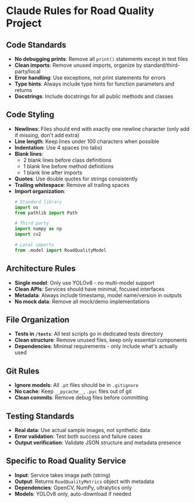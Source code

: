 # Claude Rules for Road Quality Project

## Code Standards
- **No debugging prints**: Remove all `print()` statements except in test files
- **Clean imports**: Remove unused imports, organize by standard/third-party/local
- **Error handling**: Use exceptions, not print statements for errors
- **Type hints**: Always include type hints for function parameters and returns
- **Docstrings**: Include docstrings for all public methods and classes

## Code Styling
- **Newlines**: Files should end with exactly one newline character (only add if missing, don't add extra)
- **Line length**: Keep lines under 100 characters when possible
- **Indentation**: Use 4 spaces (no tabs)
- **Blank lines**: 
  - 2 blank lines before class definitions
  - 1 blank line before method definitions
  - 1 blank line after imports
- **Quotes**: Use double quotes for strings consistently
- **Trailing whitespace**: Remove all trailing spaces
- **Import organization**:
  ```python
  # Standard library
  import os
  from pathlib import Path

  # Third party
  import numpy as np
  import cv2

  # Local imports
  from .model import RoadQualityModel
  ```

## Architecture Rules
- **Single model**: Only use YOLOv8 - no multi-model support
- **Clean APIs**: Services should have minimal, focused interfaces
- **Metadata**: Always include timestamp, model name/version in outputs
- **No mock data**: Remove all mock/demo implementations

## File Organization
- **Tests in `/tests`**: All test scripts go in dedicated tests directory
- **Clean structure**: Remove unused files, keep only essential components
- **Dependencies**: Minimal requirements - only include what's actually used

## Git Rules
- **Ignore models**: All `.pt` files should be in `.gitignore`
- **No cache**: Keep `__pycache__`, `.pyc` files out of git
- **Clean commits**: Remove debug files before committing

## Testing Standards
- **Real data**: Use actual sample images, not synthetic data
- **Error validation**: Test both success and failure cases
- **Output verification**: Validate JSON structure and metadata presence

## Specific to Road Quality Service
- **Input**: Service takes image path (string)
- **Output**: Returns `RoadQualityMetrics` object with metadata
- **Dependencies**: OpenCV, NumPy, ultralytics only
- **Models**: YOLOv8 only, auto-download if needed
